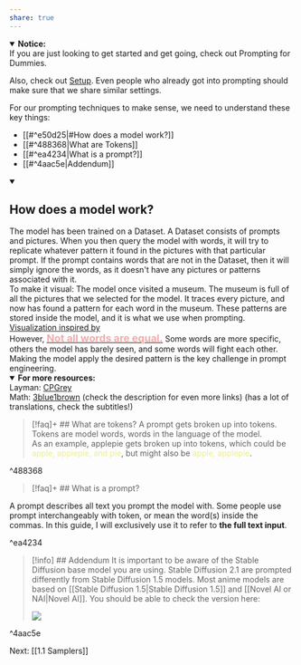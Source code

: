 ```yaml
---
share: true
---
```


<details open><summary>
<b> Notice:
</b></summary>
 If you are just looking to get started and get going, check out <a href"">Prompting for Dummies</a>. 

 Also, check out <a href="INSERTLINKHERE">Setup</a>. Even people who already got into prompting should make sure that we share similar settings.
 </details>

For our prompting techniques to make sense, we need to understand these key things:
- [[#^e50d25|#How does a model work?]] 
- [[#^488368|What are Tokens]]
- [[#^ea4234|What is a prompt?]]
- [[#^4aac5e|Addendum]]



<details open><summary>
<b><h2> How does a model work?</h2>
</b></summary> 
The model has been trained on a Dataset. A Dataset consists of prompts and pictures. When you then query the model with words, it will try to replicate whatever pattern it found in the pictures with that particular prompt. If the prompt contains words that are not in the Dataset, then it will simply ignore the words, as it doesn't have any pictures or patterns associated with it. 
<br>
To make it visual: The model once visited a museum. The museum is full of all the pictures that we selected for the model. It traces every picture, and now has found a pattern for each word in the museum. These patterns are stored inside the model, and it is what we use when prompting. 
<a href="https://youtu.be/24yjRbBah3w?t=69">Visualization inspired by</a>
 <br>
However, <u><b><font size = 4 color = F1ACAB>Not all words are equal.</font></b></u> Some words are more specific, others the model has barely seen, and some words will fight each other. Making the model apply the desired pattern is the key challenge in prompt engineering. 
<br> 
<details open><summary>
<b> For more resources:
</b></summary>
 Layman: <a href="https://www.youtube.com/watch?v=R9OHn5ZF4Uo">CPGrey</a>
<br>
Math: <a href="https://www.youtube.com/watch?v=aircAruvnKk&list=PL_h2yd2CGtBHEKwEH5iqTZH85wLS-eUzv">3blue1brown</a> (check the description for even more links) (has a lot of translations, check the subtitles!)
</details>
</details>


> [!faq]+ ## What are tokens?
>A prompt gets broken up into tokens. Tokens are model words, words in the language of the model. <br>
>As an example, applepie gets broken up into tokens, which could be <font color=EDED96>apple, applepie, and pie</font>, but might also be <font color=EDED96>apple, applepie</font>. 

^488368

> [!faq]+ ## What is a prompt?
> 
A prompt describes all text you prompt the model with. Some people use prompt interchangeably with token, or mean the word(s) inside the commas. In this guide, I will exclusively use it to refer to **the full text input**.  

^ea4234



> [!info] ## Addendum 
> It is important to be aware of the Stable Diffusion base model you are using. Stable Diffusion 2.1 are prompted differently from Stable Diffusion 1.5 models. Most anime models are based on [[Stable Diffusion 1.5|Stable Diffusion 1.5]] and [[Novel AI or NAI|Novel AI]]. You should be able to check the version here:
> 
> ![](https://lh4.googleusercontent.com/gFysITnyxkBIVRI1_6kBrpA3o366aMmfSSxHDBqcohYkfIBQIviy780R-logt7_yuq3XzKArmTNZLzOYouz_a_XDcHE2y9MYiSHSI3j34fx5Xs7GlGhuvP8RVuudsyw44xIPG8sObHwM_e0p-K8kBGY)

^4aac5e

Next: [[1.1 Samplers]] 